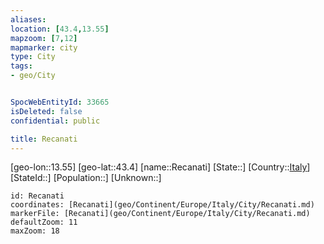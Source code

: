 ```yaml
---
aliases: 
location: [43.4,13.55]
mapzoom: [7,12] 
mapmarker: city 
type: City
tags:
- geo/City


SpocWebEntityId: 33665
isDeleted: false
confidential: public

title: Recanati
---
```

[geo-lon::13.55]
[geo-lat::43.4]
[name::Recanati]
[State::]
[Country::[Italy](geo/Continent/Europe/Italy.md)]
[StateId::]
[Population::]
[Unknown::]


```leaflet
id: Recanati
coordinates: [Recanati](geo/Continent/Europe/Italy/City/Recanati.md)
markerFile: [Recanati](geo/Continent/Europe/Italy/City/Recanati.md)
defaultZoom: 11 
maxZoom: 18
```


